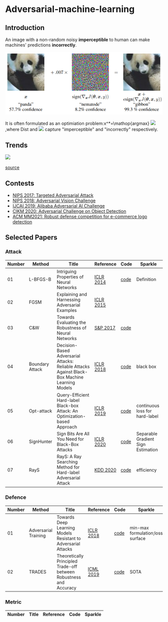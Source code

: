 # Adversarial-machine-learning

## Introduction

An image with a non-random noisy **imperceptible** to human can make machines' predictions **incorrectly**.

![](https://github.com/VVillQian/Adversarial-machine-learning/blob/main/images/adex.PNG)

It is often formulated as an optimiation problem:x^*=\mathop{argmax}
![](https://latex.codecogs.com/svg.latex?x^*=\\mathop{argmax}_{x}Dist(x,x_0)+c\\mathcal{L}(x))
,where Dist and ![](https://latex.codecogs.com/svg.latex?\\mathcal{L}) capture "imperceptible" and "incorrectly" respectively.

## Trends
![](https://nicholas.carlini.com/writing/2019/advex_plot.png)

[source](https://nicholas.carlini.com/writing/2019/all-adversarial-example-papers.html)

## Contests
- [NIPS 2017: Targeted Adversarial Attack](https://www.kaggle.com/c/nips-2017-targeted-adversarial-attack)
- [NIPS 2018: Adversarial Vision Challenge](https://www.crowdai.org/challenges/adversarial-vision-challenge)
- [IJCAI 2019: Alibaba Adversarial AI Challenge](https://tianchi.aliyun.com/markets/tianchi/ijcai19_en)
- [CIKM 2020: Adversarial Challenge on Object Detection](https://tianchi.aliyun.com/competition/entrance/531806/introduction?spm=5176.12281949.1003.15.5cea24485KbbDJ)
- [ACM MM2021: Robust defense competition for e-commerce logo detection](https://tianchi.aliyun.com/competition/entrance/531888/introduction?spm=5176.12281957.1004.7.38b0244818wKWp)

## Selected Papers

### Attack

Number | Method| Title | Reference | Code | Sparkle
------ | ----- | ----- | --------- | ---- | -------
01|L-BFGS-B|Intriguing Properties of Neural Networks|[ICLR 2014](https://arxiv.org/abs/1312.6199)|[code](http://goo.gl/huaGPb)|Definition
02|FGSM|Explaining and Harnessing Adversarial Examples|[ICLR 2015](https://arxiv.org/abs/1412.6572)
03|C&W|Towards Evaluating the Robustness of Neural Networks|[S&P 2017](https://ieeexplore.ieee.org/document/7958570/)|[code](http://nicholas.carlini.com/code/nn_robust_attacks)
04|Boundary Attack|Decision-Based Adversarial Attacks: Reliable Attacks Against Black-Box Machine Learning Models|[ICLR 2018](https://openreview.net/forum?id=SyZI0GWCZ)|[code](https://github.com/bethgelab/foolbox)|black box
05|Opt-attack|Query-Efficient Hard-label Black-box Attack: An Optimization-based Approach|[ICLR 2019](https://openreview.net/forum?id=rJlk6iRqKX)|[code](https://github.com/LeMinhThong/blackbox-attack)|continuous loss for hard-label
06|SignHunter|Sign Bits Are All You Need for Black-Box Attacks|[ICLR 2020](https://openreview.net/forum?id=SygW0TEFwH)|[code](https://bit.ly/3acIHoQ)|Separable Gradient Sign Estimation
07|RayS|RayS: A Ray Searching Method for Hard-label Adversarial Attack|[KDD 2020](https://dl.acm.org/doi/10.1145/3394486.3403225)|[code](https://github.com/uclaml/RayS)|efficiency


### Defence

Number | Method| Title | Reference | Code | Sparkle
------ | ----- | ----- | --------- | ---- | -------
01|Adversarial Training|Towards Deep Learning Models Resistant to Adversarial Attacks|[ICLR 2018](https://openreview.net/forum?id=rJzIBfZAb)|[code](https://github.com/MadryLab)|min-max formulation;loss surface
02|TRADES|Theoretically Principled Trade-off between Robustness and Accuracy|[ICML 2019](http://proceedings.mlr.press/v97/zhang19p.html)|[code](https://github.com/yaodongyu/TRADES)|SOTA



### Metric

Number | Title | Reference | Code | Sparkle
------ | ----- | --------- | ---- | -------

